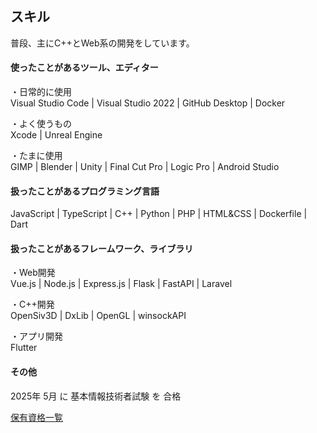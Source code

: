 ## スキル

普段、主にC++とWeb系の開発をしています。

#### 使ったことがあるツール、エディター

・日常的に使用  
Visual Studio Code | Visual Studio 2022 | GitHub Desktop | Docker

・よく使うもの  
Xcode | Unreal Engine

・たまに使用  
GIMP | Blender | Unity | Final Cut Pro | Logic Pro | Android Studio

#### 扱ったことがあるプログラミング言語

JavaScript | TypeScript | C++ | Python | PHP | HTML&CSS | Dockerfile | Dart

#### 扱ったことがあるフレームワーク、ライブラリ

・Web開発  
Vue.js | Node.js | Express.js | Flask | FastAPI | Laravel

・C++開発  
OpenSiv3D | DxLib | OpenGL | winsockAPI

・アプリ開発  
Flutter

#### その他

2025年 5月 に 基本情報技術者試験 を 合格

[保有資格一覧](https://drive.google.com/drive/folders/1cGPi5fjHRR1u-JU-g2FXG2oFXXy3VUid?usp=sharing)